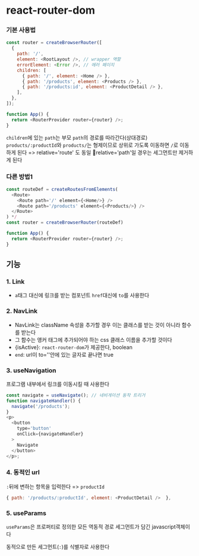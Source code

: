 # react-router-dom

### 기본 사용법

```js
const router = createBrowserRouter([
  {
    path: '/',
    element: <RootLayout />, // wrapper 역할
    errorElement: <Error />, // 에러 페이지
    children: [
      { path: '/', element: <Home /> },
      { path: '/products', element: <Products /> },
      { path: '/products:id', element: <ProductDetail /> },
    ],
  },
]);

function App() {
  return <RouterProvider router={router} />;
}
```

`children`에 있는 `path`는 부모 `path`의 경로를 따라간다(상대경로)
`products/:productId`와 `products/`는 형제이므로
상위로 가도록 이동하면 `/`로 이동하게 된다
=> relative='route' 도 동일
📌relative='path'일 경우는 세그먼트만 제거하게 된다

### 다른 방법1

```js
const routeDef = createRoutesFromElements(
  <Route>
    <Route path='/' element={<Home/>} />
    <Route path='/products' element={<Products/>} />
  </Route>
) */
const router = createBrowserRouter(routeDef)

function App() {
  return <RouterProvider router={router} />;
}
```

## 기능

### 1. Link

- `a`태그 대신에 링크를 받는 컴포넌트 `href`대신에 `to`를 사용한다

### 2. NavLink

- NavLink는 className 속성을 추가할 경우 이는 클래스를 받는 것이 아니라 함수를 받는다
- 그 함수는 앵커 태그에 추가되어야 하는 css 클래스 이름을 추가할 것이다
- {isActive}: `react-router-dom`가 제공한다, boolean
- `end`: url이 to=''안에 있는 글자로 끝나면 true

### 3. useNavigation

프로그램 내부에서 링크를 이동시킬 때 사용한다

```js
const navigate = useNavigate(); // 네비게이션 동작 트리거
function navigateHandler() {
  navigate('/products');
}
<p>
  <button
    type='button'
    onClick={navigateHandler}
  >
    Navigate
  </button>
</p>;
```

### 4. 동적인 url

`:`뒤에 변하는 항목을 입력한다 => `productId`

```js
{ path: '/products/:productId', element: <ProductDetail />  },
```

### 5. useParams

`useParams`은 프로퍼티로 정의한 모든 역동적 경로 세그먼트가 담긴 javascript객체이다

동적으로 만든 세그먼트(`:`)를 식별자로 사용한다
